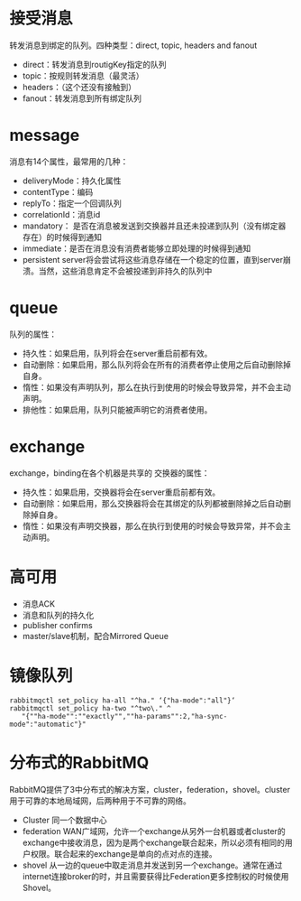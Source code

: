 
# 接受消息
转发消息到绑定的队列。四种类型：direct, topic, headers and fanout
- direct：转发消息到routigKey指定的队列
- topic：按规则转发消息（最灵活）
- headers：（这个还没有接触到）
- fanout：转发消息到所有绑定队列 
# message 
消息有14个属性，最常用的几种：
- deliveryMode：持久化属性
- contentType：编码
- replyTo：指定一个回调队列
- correlationId：消息id
- mandatory： 是否在消息被发送到交换器并且还未投递到队列（没有绑定器存在）的时候得到通知
- immediate：是否在消息没有消费者能够立即处理的时候得到通知
- persistent server将会尝试将这些消息存储在一个稳定的位置，直到server崩溃。当然，这些消息肯定不会被投递到非持久的队列中
# queue
队列的属性：
- 持久性：如果启用，队列将会在server重启前都有效。
- 自动删除：如果启用，那么队列将会在所有的消费者停止使用之后自动删除掉自身。
- 惰性：如果没有声明队列，那么在执行到使用的时候会导致异常，并不会主动声明。
- 排他性：如果启用，队列只能被声明它的消费者使用。

# exchange
exchange，binding在各个机器是共享的
交换器的属性：
- 持久性：如果启用，交换器将会在server重启前都有效。
- 自动删除：如果启用，那么交换器将会在其绑定的队列都被删除掉之后自动删除掉自身。
- 惰性：如果没有声明交换器，那么在执行到使用的时候会导致异常，并不会主动声明。
 
# 高可用
- 消息ACK
- 消息和队列的持久化
- publisher confirms
- master/slave机制，配合Mirrored Queue

# 镜像队列
```shell
rabbitmqctl set_policy ha-all "^ha." ‘{"ha-mode":"all"}‘
rabbitmqctl set_policy ha-two "^two\." ^
   "{""ha-mode"":""exactly"",""ha-params"":2,"ha-sync-mode":"automatic"}"
```
 
# 分布式的RabbitMQ
RabbitMQ提供了3中分布式的解决方案，cluster，federation，shovel。cluster用于可靠的本地局域网，后两种用于不可靠的网络。
- Cluster 
同一个数据中心
- federation 
WAN广域网，允许一个exchange从另外一台机器或者cluster的exchange中接收消息，因为是两个exchange联合起来，所以必须有相同的用户权限。联合起来的exchange是单向的点对点的连接。 
- shovel 
从一边的queue中取走消息并发送到另一个exchange。通常在通过internet连接broker的时，并且需要获得比Federation更多控制权的时候使用Shovel。
